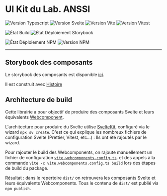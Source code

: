# UI Kit du Lab. ANSSI

![Version Typescript](https://img.shields.io/badge/dynamic/json?url=https%3A%2F%2Fraw.githubusercontent.com%2Fbetagouv%2Flab-anssi-ui-kit%2Frefs%2Fheads%2Fmain%2Fpackage.json&query=%24.devDependencies.typescript&logo=typescript&label=Typescript&color=%232d79c7)
![Version Svelte](https://img.shields.io/badge/dynamic/json?url=https%3A%2F%2Fraw.githubusercontent.com%2Fbetagouv%2Flab-anssi-ui-kit%2Frefs%2Fheads%2Fmain%2Fpackage.json&query=%24.devDependencies.svelte&logo=svelte&label=Svelte&color=%23ff3e00)
![Version Vite](https://img.shields.io/badge/dynamic/json?url=https%3A%2F%2Fraw.githubusercontent.com%2Fbetagouv%2Flab-anssi-ui-kit%2Frefs%2Fheads%2Fmain%2Fpackage.json&query=%24.devDependencies.vite&logo=vite&label=Vite&color=%23ffd528&logoColor=%23ffd528)
![Version Vitest](https://img.shields.io/badge/dynamic/json?url=https%3A%2F%2Fraw.githubusercontent.com%2Fbetagouv%2Flab-anssi-ui-kit%2Frefs%2Fheads%2Fmain%2Fpackage.json&query=%24.devDependencies.vitest&logo=vitest&label=Vitest&color=%23709b1b)

![État Build](https://img.shields.io/github/actions/workflow/status/betagouv/lab-anssi-ui-kit/integration-continue.yml?label=Int%C3%A9gration%20continue&logo=github)
![État Déploiement Storybook](https://img.shields.io/github/actions/workflow/status/betagouv/lab-anssi-ui-kit/publication-storybook.yml?label=D%C3%A9ploiement%20Storybook&logo=github)

![État Déploiement NPM](https://img.shields.io/github/actions/workflow/status/betagouv/lab-anssi-ui-kit/publication-npm.yml?label=D%C3%A9ploiement%20NPM&logo=github)
![Version NPM](https://img.shields.io/npm/v/%40lab-anssi%2Fui-kit?style=flat&label=Version%20package&link=https%3A%2F%2Fwww.npmjs.com%2Fpackage%2F%40lab-anssi%2Fui-kit)

---

## Storybook des composants

Le storybook des composants est disponible [ici](https://betagouv.github.io/lab-anssi-ui-kit/).

Il est construit avec [Histoire](https://histoire.dev/)

## Architecture de build
Cette librairie a pour objectif de produire des composants Svelte et leurs équivalents [Webcomponent](https://developer.mozilla.org/en-US/docs/Web/API/Web_components).

L'architecture pour produire du Svelte utilise [SvelteKit](https://svelte.dev/docs/kit/packaging), configuré via le wizard `npx sv create`.
C'est ce qui explique les nombreux fichiers de configuration Svelte (Prettier, Vitest, etc...) : Ils ont été rajoutés par le wizard.

Pour rajouter le build des Webcomponents, on rajoute manuellement un fichier de configuration [`vite.webcomponents.config.ts`](./vite.webcomponents.config.ts). et des appels à la commande `vite -c vite.webcomponents.config.ts build` lors des étapes de build du package.

Résultat : dans le repertoire `dist/` on retrouvera les composants Svelte et leurs équivalents Webcomponents. Tous le contenu de `dist/` est publié via `npm publish`.
